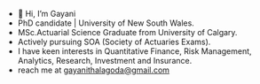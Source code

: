 - 👋 Hi, I’m Gayani 
- PhD candidate | University of New South Wales.
- MSc.Actuarial Science Graduate from University of Calgary.
- Actively pursuing SOA (Society of Actuaries Exams).
- I have keen interests in Quantitative Finance, Risk Management, Analytics, Research, Investment and Insurance. 
- reach me at gayanithalagoda@gmail.com
